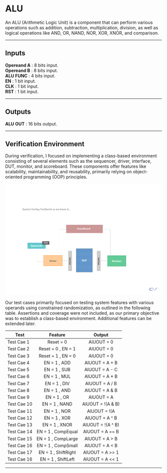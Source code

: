 # ALU
An ALU (Arithmetic Logic Unit) is a component that can perform various operations such as addition, subtraction, multiplication, division, as well as logical operations like AND, OR, NAND, NOR, XOR, XNOR, and comparison.



---
## Inputs  
**Opereand A** : 8 bits input.<br>
**Opereand B** : 8 bits input.<br>
**ALU FUNC** : 4 bits input.<br>
**EN** : 1 bit input.<br>
**CLK** : 1 bit input.<br>
**RST** : 1 bit input.<br>

---
## Outputs  
**ALU OUT** : 16 bits output.<br>

---
## Verification Environment
During verification, I focused on implementing a class-based environment consisting of several elements such as the sequencer, driver, interface, DUT, monitor, and scoreboard. These components offer features like scalability, maintainability, and reusability, primarily relying on object-oriented programming (OOP) principles.

![Alt text](./Images/uvm-tb.gif)

Our test cases primarily focused on testing system features with various operands using constrained randomization, as outlined in the following table. Assertions and coverage were not included, as our primary objective was to establish a class-based environment. Additional features can be extended later.




| Test       | Feature             | Output             |
|------------|:-------------------:|:------------------:|
| Test Cae 1 |  Reset = 0          | AlUOUT = 0         |
| Test Cae 2 |  Reset = 0 , EN = 1 | AlUOUT = 0         |
| Test Cae 3 |  Reset = 1 , EN = 0 | AlUOUT = 0         |
| Test Cae 4 |  EN = 1 , ADD       | AlUOUT = A + B     |
| Test Cae 5 |  EN = 1 , SUB       | AlUOUT = A - C     |
| Test Cae 6 |  EN = 1 , MUL       | AlUOUT = A * B     |
| Test Cae 7 |  EN = 1 , DIV       | AlUOUT = A / B     |
| Test Cae 8 |  EN = 1 , AND       | AlUOUT = A & B     |
| Test Cae 9 |  EN = 1 , OR        | AlUOUT = A | B     |
| Test Cae 10|  EN = 1 , NAND      | AlUOUT = !(A & B)  |
| Test Cae 11|  EN = 1 , NOR       | AlUOUT = !(A | B)  |
| Test Cae 12|  EN = 1 , XOR       | AlUOUT = A ^ B     |
| Test Cae 13|  EN = 1 , XNOR      | AlUOUT = !(A ^ B)  |
| Test Cae 14|  EN = 1 , CompEqual | AlUOUT = A == B    |
| Test Cae 15|  EN = 1 , CompLarge | AlUOUT = A > B     |
| Test Cae 16|  EN = 1 , CompSmall | AlUOUT = A < B     |
| Test Cae 17|  EN = 1 , ShiftRight| AlUOUT = A >> 1    |
| Test Cae 16|  EN = 1 , ShiftLeft | AlUOUT = A << 1    |

---

